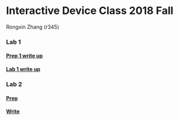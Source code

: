 # Interactive Device Class 2018 Fall

Rongxin Zhang (r345)

### Lab 1
#### [Prep 1 write up](/Lab_Prep_Submission/prep1)
#### [Lab 1 write up](/Lab_Submission/lab1/write_up.md)

### Lab 2
#### [Prep](/Lab_Prep_Submission/prep2/README.md)
#### [Write](/Lab_Submission/lab2/write_up.md)
